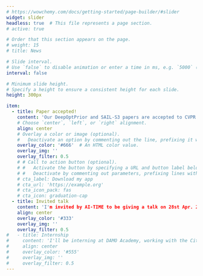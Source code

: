```yaml
---
# https://wowchemy.com/docs/getting-started/page-builder/#slider
widget: slider
headless: true  # This file represents a page section.
# active: true

# Order that this section appears on the page.
# weight: 15
# title: News

# Slide interval.
# Use `false` to disable animation or enter a time in ms, e.g. `5000` (5s).
interval: false

# Minimum slide height.
# Specify a height to ensure a consistent height for each slide.
height: 300px

item:
  - title: Paper accepted!
    content: 'Our DeepOptPrior and SAIL-S3 papers are accepted to CVPR 2021!'
    # Choose `center`, `left`, or `right` alignment.
    align: center
    # Overlay a color or image (optional).
    #   Deactivate an option by commenting out the line, prefixing it with `#`.
    overlay_color: '#666'  # An HTML color value.
    overlay_img: ''
    overlay_filter: 0.5
    # # Call to action button (optional).
    # #   Activate the button by specifying a URL and button label below.
    # #   Deactivate by commenting out parameters, prefixing lines with `#`.
    # cta_label: Download my app
    # cta_url: 'https://example.org'
    # cta_icon_pack: fas
    # cta_icon: graduation-cap
  - title: Invited talk
    content: 'I'm invited by AI-TIME to be giving a talk on 28st Apr. 21:00-21:30 UTC+8'
    align: center
    overlay_color: '#333'
    overlay_img: ''
    overlay_filter: 0.5
#   - title: Internship
#     content: 'I'll be interning at DAMO Academy, working with the City Brain Lab team!'
#     align: center
#     overlay_color: '#555'
#     overlay_img: ''
#     overlay_filter: 0.5
---
```


